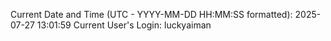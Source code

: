 Current Date and Time (UTC - YYYY-MM-DD HH:MM:SS formatted): 2025-07-27 13:01:59
Current User's Login: luckyaiman
